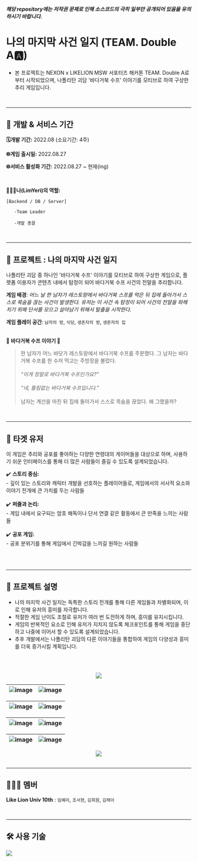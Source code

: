 ###### **해당 repository에는 저작권 문제로 인해 소스코드의 극히 일부만 공개되어 있음을 유의하시기 바랍니다.**

# 나의 마지막 사건 일지 (TEAM. Double A🅰️)
- 본 프로젝트는 NEXON x LIKELION MSW 서포터즈 해커톤 TEAM. Double A로 부터 시작되었으며, 나폴리탄 괴담 '바다거북 수프' 이야기를 모티브로 하여 구상한 추리 게임입니다.

<br>

---

## 📑 개발 & 서비스 기간
**🗓개발 기간:**
2022.08 (소요기간: 4주)

**🌐게임 출시일:**
2022.08.27

**🌐서비스 활성화 기간:**
2022.08.27 ~ 현재(ing)

<br>

**👩🏻‍💻나(LimYeri)의 역할:**
    
    [Backend / DB / Server]
    
       -Team Leader

       -개발 총괄

<br>

---

## 📑 프로젝트 : 나의 마지막 사건 일지

나폴리탄 괴담 중 하나인 '바다거북 수프' 이야기를 모티브로 하여 구상한 게임으로, 플랫폼 이용자가 콘텐츠 내에서 탐정이 되어 바다거북 수프 사건의 전말을 추리합니다.

**게임 배경**: *어느 날 한 남자가 레스토랑에서 바다거북 스프를 먹은 뒤 집에 돌아가서 스스로 목숨을 끊는 사건이 발생한다. 유저는 이 사건 속 탐정이 되어 사건의 전말을 파헤치기 위해 단서를 모으고 살아남기 위해서 탈출을 시작한다.*

**게임 플레이 공간**: `남자의 방`, `식당`, `생존자의 방`, `생존자의 집` <br><br>


**🥣 바다거북 수프 이야기 🥣**
> 한 남자가 어느 바닷가 레스토랑에서 바다거북 수프를 주문했다. 그 남자는 바다거북 수프를 한 수저 먹고는 주방장을 불렀다. <br><br>
> *“이게 정말로 바다거북 수프인가요?”* <br><br>
> *“네, 틀림없는 바다거북 수프입니다.”* <br><br>
> 남자는 계산을 마친 뒤 집에 돌아가서 스스로 목숨을 끊었다. 왜 그랬을까? <br>


<br>

---

## 🎯 타겟 유저
이 게임은 추리와 공포를 좋아하는 다양한 연령대의 게이머들을 대상으로 하며, 사용하기 쉬운 인터페이스를 통해 더 많은 사람들이 즐길 수 있도록 설계되었습니다.

✔️ **스토리 중심:**<br> - 깊이 있는 스토리와 캐릭터 개발을 선호하는 플레이어들로, 게임에서의 서사적 요소와 이야기 전개에 큰 가치를 두는 사람들<br><br>
✔️ **퍼즐과 논리:**<br> - 게임 내에서 요구되는 암호 해독이나 단서 연결 같은 활동에서 큰 만족을 느끼는 사람들<br><br>
✔️ **공포 게임:**<br> - 공포 분위기를 통해 게임에서 긴박감을 느끼길 원하는 사람들<br><br>

<br>

---

## 📑 프로젝트 설명
- 나의 마지막 사건 일지는 독특한 스토리 전개를 통해 다른 게임들과 차별화되며, 이로 인해 유저의 흥미를 자극합니다.
- 적절한 게임 난이도 조절로 유저가 여러 번 도전하게 하며, 흥미를 유지시킵니다.
- 게임의 반복적인 요소로 인해 유저가 지치지 않도록 체크포인트를 통해 게임을 중단하고 나중에 이어서 할 수 있도록 설계되었습니다.
- 추후 개발에서는 나폴리탄 괴담의 다른 이야기들을 통합하여 게임의 다양성과 흥미를 더욱 증가시킬 계획입니다.

<br><br>

 <div align="center">
    <img src="https://github.com/LimYeri/My-Final-Case-File/assets/98745330/20e2f8fd-c130-4cf0-a38d-736b52379780"><br>
 </div>

![image](https://github.com/LimYeri/My-Final-Case-File/assets/98745330/15d0b9ef-21e2-4ec9-9581-37d1b97d959c) | ![image](https://github.com/LimYeri/My-Final-Case-File/assets/98745330/0aaf990b-8bc7-44b4-a24a-100e385da043)
---|---|

![image](https://github.com/LimYeri/My-Final-Case-File/assets/98745330/d93c71ee-33c1-408d-bb2e-f2fe40153a96) | ![image](https://github.com/LimYeri/My-Final-Case-File/assets/98745330/b3fab57f-ae64-48dd-9000-1bbfc9367fa3)
---|---|

![image](https://github.com/LimYeri/My-Final-Case-File/assets/98745330/5c2b73be-0abf-4b95-8ace-23797e2ec654) | ![image](https://github.com/LimYeri/My-Final-Case-File/assets/98745330/09dbdebe-3461-4d7e-b8f1-0926d8b95401)
---|---|

![image](https://github.com/LimYeri/My-Final-Case-File/assets/98745330/cc58bb19-6fab-4564-bd94-8f31924788c3) | ![image](https://github.com/LimYeri/My-Final-Case-File/assets/98745330/126893a1-5e5f-48aa-91e6-a4e57760418c)
---|---|

 <div align="center">
    <img src="https://github.com/LimYeri/My-Final-Case-File/assets/98745330/cec958d4-0946-4b65-860a-c0be990e2d9e"><br>
 </div>

<br>

---


## 👩🏻‍💻 멤버
**Like Lion Univ 10th** : `임예리`, `조서현`, `김희원`, `김채이`

<br>

---

## :hammer_and_wrench: 사용 기술
<img src="https://img.shields.io/badge/Lua-2C2D72?style=flat-square&logo=Lua&logoColor=white"/>
